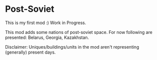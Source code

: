 # Post-Soviet
This is my first mod :) Work in Progress.

This mod adds some nations of post-soviet space. For now following are presented: Belarus, Georgia, Kazakhstan.

Disclaimer: Uniques/buildings/units in the mod aren't representing (generally) present days.
